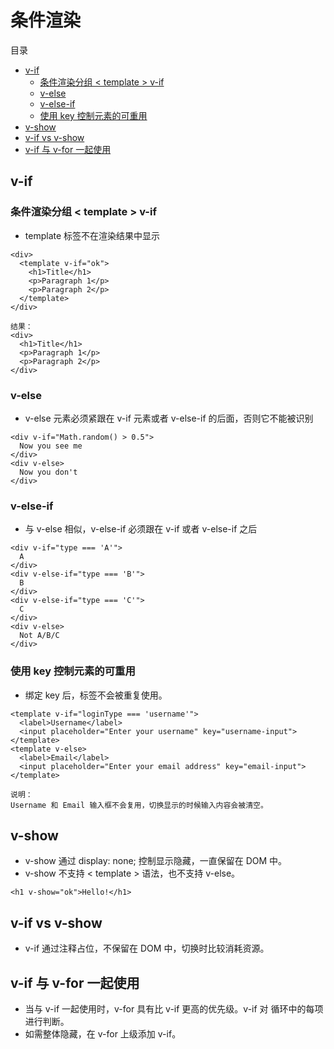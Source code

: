 # 条件渲染

目录

- [v-if](#v-if)
    - [条件渲染分组 < template > v-if](#条件渲染分组--template--v-if)
    - [v-else](#v-else)
    - [v-else-if](#v-else-if)
    - [使用 key 控制元素的可重用](#使用-key-控制元素的可重用)
- [v-show](#v-show)
- [v-if vs v-show](#v-if-vs-v-show)
- [v-if 与 v-for 一起使用](#v-if-与-v-for-一起使用)

## v-if

### 条件渲染分组 < template > v-if

- template 标签不在渲染结果中显示

```
<div>
  <template v-if="ok">
    <h1>Title</h1>
    <p>Paragraph 1</p>
    <p>Paragraph 2</p>
  </template>
</div>

结果：
<div>
  <h1>Title</h1>
  <p>Paragraph 1</p>
  <p>Paragraph 2</p>
</div>
```

### v-else

- v-else 元素必须紧跟在 v-if 元素或者 v-else-if 的后面，否则它不能被识别

```
<div v-if="Math.random() > 0.5">
  Now you see me
</div>
<div v-else>
  Now you don't
</div>
```

### v-else-if

- 与 v-else 相似，v-else-if 必须跟在 v-if 或者 v-else-if 之后

```
<div v-if="type === 'A'">
  A
</div>
<div v-else-if="type === 'B'">
  B
</div>
<div v-else-if="type === 'C'">
  C
</div>
<div v-else>
  Not A/B/C
</div>
```

### 使用 key 控制元素的可重用

- 绑定 key 后，标签不会被重复使用。

```
<template v-if="loginType === 'username'">
  <label>Username</label>
  <input placeholder="Enter your username" key="username-input">
</template>
<template v-else>
  <label>Email</label>
  <input placeholder="Enter your email address" key="email-input">
</template>

说明：
Username 和 Email 输入框不会复用，切换显示的时候输入内容会被清空。
```

## v-show

- v-show 通过 display: none; 控制显示隐藏，一直保留在 DOM 中。
- v-show 不支持 < template > 语法，也不支持 v-else。

```
<h1 v-show="ok">Hello!</h1>
```

## v-if vs v-show

- v-if 通过注释占位，不保留在 DOM 中，切换时比较消耗资源。

## v-if 与 v-for 一起使用

- 当与 v-if 一起使用时，v-for 具有比 v-if 更高的优先级。v-if 对 循环中的每项进行判断。
- 如需整体隐藏，在 v-for 上级添加 v-if。